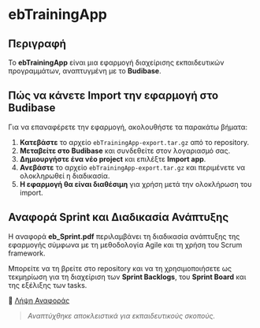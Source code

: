 # ebTrainingApp  

## Περιγραφή  
Το **ebTrainingApp** είναι μια εφαρμογή διαχείρισης εκπαιδευτικών προγραμμάτων, αναπτυγμένη με το **Budibase**.  

## Πώς να κάνετε Import την εφαρμογή στο Budibase  
Για να επαναφέρετε την εφαρμογή, ακολουθήστε τα παρακάτω βήματα:  

1. **Κατεβάστε** το αρχείο `ebTrainingApp-export.tar.gz` από το repository.  
2. **Μεταβείτε στο Budibase** και συνδεθείτε στον λογαριασμό σας.  
3. **Δημιουργήστε ένα νέο project** και επιλέξτε **Import app**.  
4. **Ανεβάστε** το αρχείο `ebTrainingApp-export.tar.gz` και περιμένετε να ολοκληρωθεί η διαδικασία.  
5. **Η εφαρμογή θα είναι διαθέσιμη** για χρήση μετά την ολοκλήρωση του import.  

## Αναφορά Sprint και Διαδικασία Ανάπτυξης

Η αναφορά **eb_Sprint.pdf** περιλαμβάνει τη διαδικασία ανάπτυξης της εφαρμογής σύμφωνα με τη μεθοδολογία Agile και τη χρήση του Scrum framework. 

Μπορείτε να τη βρείτε στο repository και να τη χρησιμοποιήσετε ως τεκμηρίωση για τη διαχείριση των **Sprint Backlogs**, του **Sprint Board** και της εξέλιξης των tasks.

📄 [Λήψη Αναφοράς](./eb_Sprint.pdf)

>*Αναπτύχθηκε αποκλειστικά για εκπαιδευτικούς σκοπούς.*
